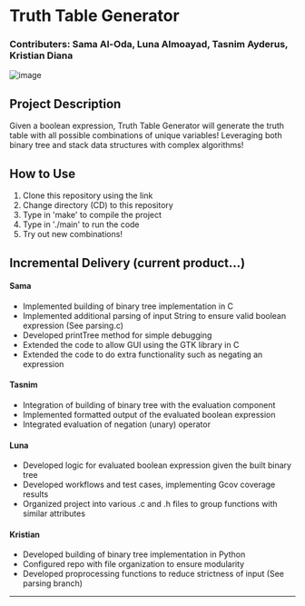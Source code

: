 # Truth Table Generator  
### Contributers: Sama Al-Oda, Luna Almoayad, Tasnim Ayderus, Kristian Diana 
![image](https://github.com/user-attachments/assets/9d0b0564-b315-43f1-9378-0666ecb28b20)

## **Project Description**  
Given a boolean expression, Truth Table Generator will generate the truth table with all possible combinations of unique variables! Leveraging both binary tree and stack data structures with complex algorithms! 

## **How to Use**
1. Clone this repository using the link
2. Change directory (CD) to this repository
3. Type in 'make' to compile the project
4. Type in './main' to run the code
5. Try out new combinations!

## **Incremental Delivery (current product...)**  

#### **Sama**  
- Implemented building of binary tree implementation in C
- Implemented additional parsing of input String to ensure valid boolean expression (See parsing.c)
- Developed printTree method for simple debugging
- Extended the code to allow GUI using the GTK library in C
- Extended the code to do extra functionality such as negating an expression

#### **Tasnim**  
- Integration of building of binary tree with the evaluation component
- Implemented formatted output of the evaluated boolean expression
- Integrated evaluation of negation (unary) operator

#### **Luna**  
- Developed logic for evaluated boolean expression given the built binary tree
- Developed workflows and test cases, implementing Gcov coverage results 
- Organized project into various .c and .h files to group functions with similar attributes

#### **Kristian**  
- Developed building of binary tree implementation in Python
- Configured repo with file organization to ensure modularity
- Developed proprocessing functions to reduce strictness of input (See parsing branch)

---  
